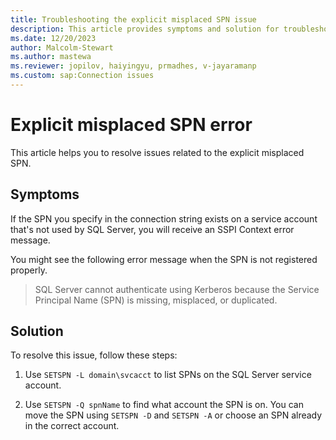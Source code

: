 ```yaml
---
title: Troubleshooting the explicit misplaced SPN issue 
description: This article provides symptoms and solution for troubleshooting the explicit SPN is missing issue.
ms.date: 12/20/2023
author: Malcolm-Stewart
ms.author: mastewa
ms.reviewer: jopilov, haiyingyu, prmadhes, v-jayaramanp
ms.custom: sap:Connection issues
---
```


# Explicit misplaced SPN error

This article helps you to resolve issues related to the explicit misplaced SPN.

## Symptoms

If the SPN you specify in the connection string exists on a service account that's not used by SQL Server, you will receive an SSPI Context error message.

You might see the following error message when the SPN is not registered properly.

> SQL Server cannot authenticate using Kerberos because the Service Principal Name (SPN) is missing, misplaced, or duplicated.

## Solution

To resolve this issue, follow these steps:

1. Use `SETSPN -L domain\svcacct` to list SPNs on the SQL Server service account.

1. Use `SETSPN -Q spnName` to find what account the SPN is on. You can move the SPN using `SETSPN -D` and `SETSPN -A` or choose an SPN already in the correct account.

